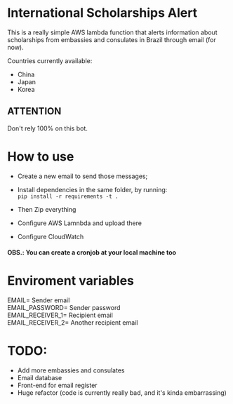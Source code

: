 # International Scholarships Alert

This is a really simple AWS lambda function that alerts information about scholarships from embassies and consulates in Brazil through email (for now).

Countries currently available:
- China
- Japan
- Korea

## ATTENTION
Don't rely 100% on this bot.

# How to use

- Create a new email to send those messages;
- Install dependencies in the same folder, by running:  
`pip install -r requirements -t .`

- Then Zip everything
- Configure AWS Lamnbda and upload there
- Configure CloudWatch

#### OBS.: You can create a cronjob at your local machine too

# Enviroment variables

EMAIL=               Sender email  
EMAIL_PASSWORD=     Sender password  
EMAIL_RECEIVER_1=   Recipient email  
EMAIL_RECEIVER_2=    Another recipient email  

# TODO:
- Add more embassies and consulates
- Email database
- Front-end for email register
- Huge refactor (code is currently really bad, and it's kinda embarrassing)
